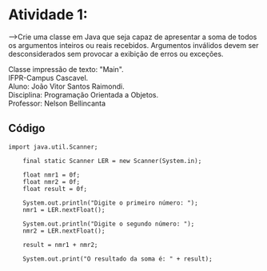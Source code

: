 # Atividade 1:

-->Crie uma classe em Java que seja capaz de apresentar a soma de todos os argumentos inteiros ou reais recebidos. Argumentos inválidos devem ser desconsiderados sem provocar a exibição de erros ou exceções.

Classe impressão de texto: "Main".     
IFPR-Campus Cascavel.     
Aluno: João Vitor Santos Raimondi.     
Disciplina: Programação Orientada a Objetos.     
Professor: Nelson Bellincanta     


## Código
```
import java.util.Scanner;
    
    final static Scanner LER = new Scanner(System.in); 
    
    float nmr1 = 0f;
    float nmr2 = 0f;
    float result = 0f;

    System.out.println("Digite o primeiro número: ");
    nmr1 = LER.nextFloat();
    
    System.out.println("Digite o segundo número: ");
    nmr2 = LER.nextFloat();
    
    result = nmr1 + nmr2;

    System.out.print("O resultado da soma é: " + result);
```

